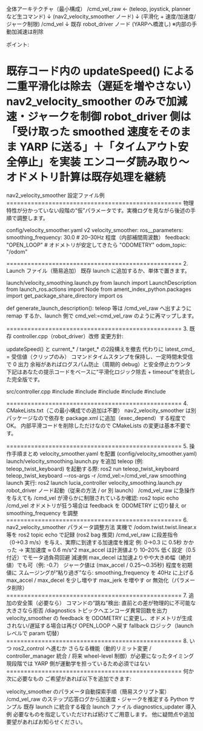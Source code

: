 全体アーキテクチャ（最小構成）
/cmd_vel_raw ← (teleop, joystick, planner など生コマンド) ↓ (nav2_velocity_smoother ノード) ↓ (平滑化 + 速度/加速度/ジャーク制限) /cmd_vel ↓ 既存 robot_driver ノード (YARPへ橋渡し) ※内部の手動加減速は削除

ポイント:

既存コード内の updateSpeed() による二重平滑化は除去（遅延を増やさない）
nav2_velocity_smoother のみで加減速・ジャークを制御
robot_driver 側は「受け取った smoothed 速度をそのまま YARP に送る」＋「タイムアウト安全停止」を実装
エンコーダ読み取り～オドメトリ計算は既存処理を継続
==================================================

nav2_velocity_smoother 設定ファイル例 ================================================== 物理特性が分かっていない段階の“仮”パラメータです。実機ログを見ながら後述の手順で調整します。

config/velocity_smoother.yaml
v2
velocity_smoother:
  ros__parameters:
    smoothing_frequency: 30.0          # 20–30Hz 程度（内部補間周波数）
    feedback: "OPEN_LOOP"              # オドメトリが安定してきたら "ODOMETRY"
    odom_topic: "/odom"

================================================== 2. Launch ファイル（簡易追加）
既存 launch に追加するか、単体で置きます。


launch/velocity_smoothing.launch.py
from launch import LaunchDescription
from launch_ros.actions import Node
from ament_index_python.packages import get_package_share_directory
import os

def generate_launch_description():
teleop 等は /cmd_vel_raw へ出すように remap するか、launch 側で cmd_vel:=cmd_vel_raw のように再マップします。

================================================== 3. 既存 controller.cpp（robot_driver）改修
変更方針:

updateSpeed() と current_* / target_* の2段構えを撤去
代わりに latest_cmd_ = 受信値（クリップのみ）
コマンドタイムスタンプを保持し、一定時間未受信で 0 出力
余裕があればログスパム防止（周期的 debug）と安全停止カウンタ
下記はあなたの提示コードをベースに“平滑化ロジック除去 + timeout”を統合した完全版です。


src/controller.cpp
#include <chrono>
#include <memory>
#include <cmath>
#include <mutex>
#include <vector>

================================================== 4. CMakeLists.txt（この最小構成での追加は不要）
nav2_velocity_smoother は別パッケージなので依存を package.xml に追加（exec_depend）する程度で OK。
内部平滑コードを削除しただけなので CMakeLists の変更は基本不要です。

================================================== 5. 操作手順まとめ
velocity_smoother.yaml を配置 (config/velocity_smoother.yaml)
launch/velocity_smoothing.launch.py を追加
teleop (例: teleop_twist_keyboard) を起動する際:
ros2 run teleop_twist_keyboard teleop_twist_keyboard --ros-args -r /cmd_vel:=/cmd_vel_raw
smoothing launch 実行:
ros2 launch lucia_controller velocity_smoothing.launch.py
robot_driver ノード起動（従来の方法 / or 別 launch）
/cmd_vel_raw に急操作を与えても /cmd_vel が滑らかに制限されているか確認:
ros2 topic echo /cmd_vel
オドメトリが狂う場合は feedback を ODOMETRY に切り替え or smoothing_frequency を調整
================================================== 6. nav2_velocity_smoother パラメータ調整方法
実機で /odom.twist.twist.linear.x 等を ros2 topic echo で記録 (ros2 bag 推奨)
/cmd_vel_raw に段差指令（0→0.3 m/s）を与え、実際に到達する加速度を推定
例: 0→0.3 に 0.5秒 かかった → 実加速度 ≈ 0.6 m/s^2
max_accel は計測値より 10–20% 低く設定（0.5 付近）でモータ過負荷回避
減速側 max_decel は加速よりやや大きめ幅（絶対値）でも可（例: -0.7）
ジャーク値は (max_accel / 0.25～0.35秒) 程度を初期値に
スムージングが“粘り過ぎ”なら:
smoothing_frequency を 40Hz に上げる
max_accel / max_decel を少し増やす
max_jerk を増やす or 無効化（パラメータ削除）
================================================== 7. 追加の安全策（必要なら）
コマンドの“跳ね”検出: 直前との差が物理的に不可能な大きさなら拒否
/diagnostics トピックへエンコーダ異常回数を出力
velocity_smoother の feedback を ODOMETRY に変更し、オドメトリが生成されない/遅延する場合は再び OPEN_LOOP へ戻す fallback ロジック（launch レベルで param 切替）
================================================== 8. いつ ros2_control へ進むか
さらなる機能（動的リミット変更 / controller_manager 統合 / 将来 wheel-level 制御）が必要になったタイミング
現段階では YARP 側が運動学を担っているため必須ではない
================================================== 何か次に必要なもの
ご希望があれば以下を追加できます:

velocity_smoother のパラメータ自動探索手順（簡易スクリプト案）
/cmd_vel_raw のステップ応答ログから加速度・ジャークを推定する Python サンプル
既存 launch に統合する複合 launch ファイル
diagnostics_updater 導入例
必要なものを指定していただければ続けてご用意します。
他に疑問点や追加要望があればお知らせください。